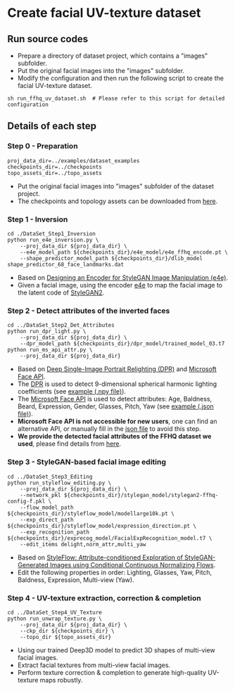 # Create facial UV-texture dataset


## Run source codes
- Prepare a directory of dataset project, which contains a "images" subfolder.
- Put the original facial images into the "images" subfolder.
- Modify the configuration and then run the following script to create the facial UV-texture dataset.
```
sh run_ffhq_uv_dataset.sh  # Please refer to this script for detailed configuration
```


## Details of each step

### Step 0 - Preparation
```
proj_data_dir=../examples/dataset_examples
checkpoints_dir=../checkpoints
topo_assets_dir=../topo_assets
```
- Put the original facial images into "images" subfolder of the dataset project.
- The checkpoints and topology assets can be downloaded from [here](./README_ckp_topo.md).

### Step 1 - Inversion
```
cd ./DataSet_Step1_Inversion
python run_e4e_inversion.py \
    --proj_data_dir ${proj_data_dir} \
    --e4e_model_path ${checkpoints_dir}/e4e_model/e4e_ffhq_encode.pt \
    --shape_predictor_model_path ${checkpoints_dir}/dlib_model shape_predictor_68_face_landmarks.dat
```
- Based on [Designing an Encoder for StyleGAN Image Manipulation (e4e)](https://github.com/omertov/encoder4editing).
- Given a facial image, using the encoder [e4e](https://github.com/omertov/encoder4editing) to map the facial image to the latent code of [StyleGAN2](https://github.com/NVlabs/stylegan2).

### Step 2 - Detect attributes of the inverted faces
```
cd ../DataSet_Step2_Det_Attributes
python run_dpr_light.py \
    --proj_data_dir ${proj_data_dir} \
    --dpr_model_path ${checkpoints_dir}/dpr_model/trained_model_03.t7
python run_ms_api_attr.py \
    --proj_data_dir ${proj_data_dir}
```
- Based on [Deep Single-Image Portrait Relighting (DPR)](https://github.com/zhhoper/DPR) and [Microsoft Face API](https://azure.microsoft.com/en-in/products/cognitive-services/face/).
- The [DPR](https://github.com/zhhoper/DPR) is used to detect 9-dimensional spherical harmonic lighting coefficients (see [example (.npy file)](./examples/dataset_examples/lights/01223.npy)).
- The [Microsoft Face API](https://azure.microsoft.com/en-in/products/cognitive-services/face/) is used to detect attributes: Age, Baldness, Beard, Expression, Gender, Glasses, Pitch, Yaw (see [example (.json file)](./examples/dataset_examples/attributes/01223.json)).
- **Microsoft Face API is not accessible for new users**, one can find an alternative API, or manually fill in the [json file](./examples/dataset_examples/attributes/01223.json) to avoid this step.
- **We provide the detected facial attributes of the FFHQ dataset we used**, please find details from [here](https://github.com/csbhr/FFHQ-UV/blob/main/README_dataset.md#ffhq-uv-dataset-project-details).


### Step 3 - StyleGAN-based facial image editing 
```
cd ../DataSet_Step3_Editing
python run_styleflow_editing.py \
    --proj_data_dir ${proj_data_dir} \
    --network_pkl ${checkpoints_dir}/stylegan_model/stylegan2-ffhq-config-f.pkl \
    --flow_model_path ${checkpoints_dir}/styleflow_model/modellarge10k.pt \
    --exp_direct_path ${checkpoints_dir}/styleflow_model/expression_direction.pt \
    --exp_recognition_path ${checkpoints_dir}/exprecog_model/FacialExpRecognition_model.t7 \
    --edit_items delight,norm_attr,multi_yaw
```
- Based on [StyleFlow: Attribute-conditioned Exploration of StyleGAN-Generated Images using Conditional Continuous Normalizing Flows](https://github.com/RameenAbdal/StyleFlow).
- Edit the following properties in order: Lighting, Glasses, Yaw, Pitch, Baldness, Expression, Multi-view (Yaw).


### Step 4 - UV-texture extraction, correction & completion
```
cd ../DataSet_Step4_UV_Texture
python run_unwrap_texture.py \
    --proj_data_dir ${proj_data_dir} \
    --ckp_dir ${checkpoints_dir} \
    --topo_dir ${topo_assets_dir}
```
- Using our trained Deep3D model to predict 3D shapes of multi-view facial images.
- Extract facial textures from multi-view facial images.
- Perform texture correction & completion to generate high-quality UV-texture maps robustly.
